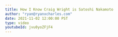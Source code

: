 ```yaml
---
title: How I Know Craig Wright is Satoshi Nakamoto
author: "ryan@ryanxcharles.com"
date: 2021-11-02 12:00:00 PST
type: video
youtubeId: jvu0yoZFjF4
---
```

